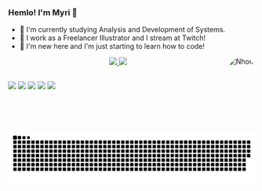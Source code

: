 ### Hemlo! I'm Myri 💚

- 🌱 I'm currently studying Analysis and Development of Systems.
- 🌵 I work as a Freelancer Illustrator and I stream at Twitch!
- 💚 I'm new here and I'm just starting to learn how to code!

<div align="center">
  <a href="https://github.com/Myriowo">
  <img height="180em" src="https://github-readme-stats.vercel.app/api?username=myriowo&show_icons=true&theme=onedark&include_all_commits=true&count_private=true"/>
  <img height="180em" src="https://github-readme-stats.vercel.app/api/top-langs/?username=myriowo&layout=compact&langs_count=7&theme=onedark"/>  
  <img align="right" alt="Nhom" height="150" style="border-radius:50px;" src="https://cdn.discordapp.com/attachments/891532852246765611/891533479114846228/icon2.png?width=676&height=676">

</div>
  
 ##
  
<div> 
  <a href = "mailto:myricontact@gmail.com"><img src="https://img.shields.io/badge/Gmail-D14836?style=for-the-badge&logo=gmail&logoColor=white" target="_blank"></a>
  <a href="youtube.com/c/Myrilin" target="_blank"><img src="https://img.shields.io/badge/YouTube-FF0000?style=for-the-badge&logo=youtube&logoColor=white" target="_blank"></a>
 	<a href="https://www.twitch.tv/myrilin" target="_blank"><img src="https://img.shields.io/badge/Twitch-9146FF?style=for-the-badge&logo=twitch&logoColor=white" target="_blank"></a>
 <a href="https://discord.gg/DKVycyYPT9" target="_blank"><img src="https://img.shields.io/badge/Discord-7289DA?style=for-the-badge&logo=discord&logoColor=white" target="_blank"></a> 
  <a href="https://discord.gg/DKVycyYPT9" target="_blank"><img src="https://img.shields.io/badge/-LinkedIn-%230077B5?style=for-the-badge&logo=linkedin&logoColor=white" target="_blank"></a> 

![Snake animation](https://github.com/myriowo/myriowo/blob/output/github-contribution-grid-snake.svg)
 
</div>
